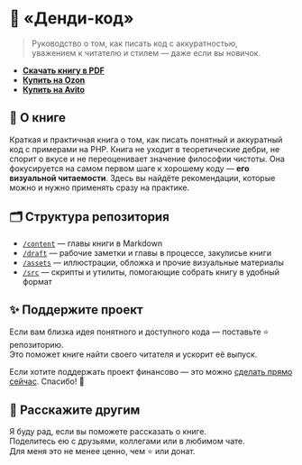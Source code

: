 # 🎩 «Денди-код»

> Руководство о том, как писать код с аккуратностью,  
> уважением к читателю и стилем — даже если вы новичок.

- **[Скачать книгу в PDF](https://raw.githubusercontent.com/tabuna/dandy-code/refs/heads/main/export/Dandy%20Code.pdf)**
- **[Купить на Ozon](https://www.ozon.ru/product/dendi-kod-kak-pisat-kod-s-akkuratnostyu-uvazheniem-k-chitatelyu-i-stilem-dazhe-esli-vy-novichok-2855017761)**
- **[Купить на Avito](https://www.avito.ru/lipetsk/knigi_i_zhurnaly/dendi-kod_7591712659)**

## 📘 О книге

Краткая и практичная книга о том, как писать понятный и аккуратный код с примерами на PHP. Книга не уходит в теоретические дебри, не спорит о вкусе и не переоценивает значение философии чистоты. Она фокусируется на самом первом шаге к хорошему коду — **его визуальной читаемости**. Здесь вы найдёте рекомендации, которые можно и нужно применять сразу на практике.


## 🗂 Структура репозитория

- [`/content`](./content) — главы книги в Markdown
- [`/draft`](./draft) — рабочие заметки и главы в процессе, закулисье книги
- [`/assets`](./assets) — иллюстрации, обложка и прочие визуальные материалы
- [`/src`](./src) — скрипты и утилиты, помогающие собрать книгу в удобный формат

## ✨ Поддержите проект

Если вам близка идея понятного и доступного кода — поставьте ⭐️ репозиторию.   
Это поможет книге найти своего читателя и ускорит её выпуск.

Если хотите поддержать проект финансово — это можно [сделать прямо сейчас](https://laravel.su/donate). Спасибо! 💖

## 📣 Расскажите другим

Я буду рад, если вы поможете рассказать о книге.  
Поделитесь ею с друзьями, коллегами или в любимом чате.  
Для меня это не менее ценно, чем ⭐️ или донат.
